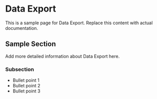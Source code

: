 # Data Export

This is a sample page for Data Export. Replace this content with actual documentation.

## Sample Section

Add more detailed information about Data Export here.

### Subsection

- Bullet point 1
- Bullet point 2
- Bullet point 3
